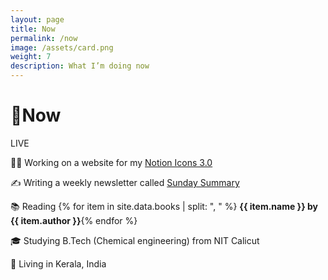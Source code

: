 ```yaml
---
layout: page
title: Now
permalink: /now
image: /assets/card.png
weight: 7
description: What I’m doing now
---
```


# 🌱Now

<div class="about-pills">
<span class="about-pill">
<span class="live-icon"></span> LIVE
</span>
</div>

👨‍💻 Working on a website for my [Notion Icons 3.0](/blog/notion-icons-3-0)

✍️ Writing a weekly newsletter called [Sunday Summary](https://newsletter.vyshnav.xyz/)

📚 Reading {% for item in site.data.books | split: ", " %} <b>{{ item.name }} by {{ item.author }}</b>{% endfor %}

🎓 Studying B.Tech (Chemical engineering) from NIT Calicut

📍 Living in Kerala, India